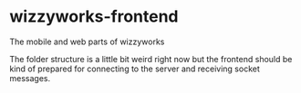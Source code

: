 # wizzyworks-frontend

The mobile and web parts of wizzyworks

The folder structure is a little bit weird right now but the frontend should be kind of prepared for connecting to the server and receiving socket messages.
